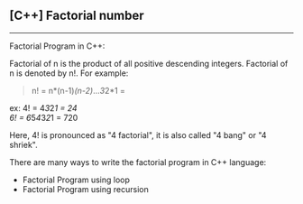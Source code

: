 ## [C++] Factorial number
---

Factorial Program in C++: 

Factorial of n is the product of all positive descending integers. 
Factorial of n is denoted by n!. For example:

> n! = n*(n-1)*(n-2)*...*3*2*1 = 

ex:     4! = 4*3*2*1 = 24  
        6! = 6*5*4*3*2*1 = 720  

Here, 4! is pronounced as "4 factorial", it is also called "4 bang" or "4 shriek".

There are many ways to write the factorial program in C++ language:

- Factorial Program using loop
- Factorial Program using recursion
